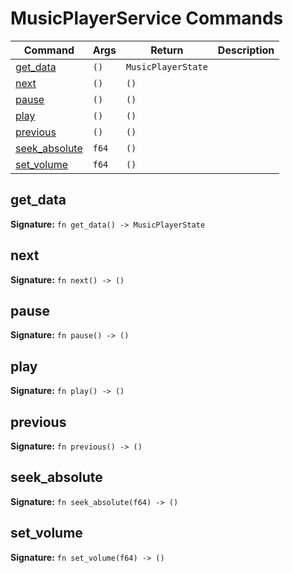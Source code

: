 # MusicPlayerService Commands

| Command | Args | Return | Description |
|---------|------|--------|-------------|
| [get_data](#get_data) | `()` | `MusicPlayerState` |  |
| [next](#next) | `()` | `()` |  |
| [pause](#pause) | `()` | `()` |  |
| [play](#play) | `()` | `()` |  |
| [previous](#previous) | `()` | `()` |  |
| [seek_absolute](#seek_absolute) | `f64` | `()` |  |
| [set_volume](#set_volume) | `f64` | `()` |  |

## get_data

**Signature:** `fn get_data() -> MusicPlayerState`


## next

**Signature:** `fn next() -> ()`


## pause

**Signature:** `fn pause() -> ()`


## play

**Signature:** `fn play() -> ()`


## previous

**Signature:** `fn previous() -> ()`


## seek_absolute

**Signature:** `fn seek_absolute(f64) -> ()`


## set_volume

**Signature:** `fn set_volume(f64) -> ()`


